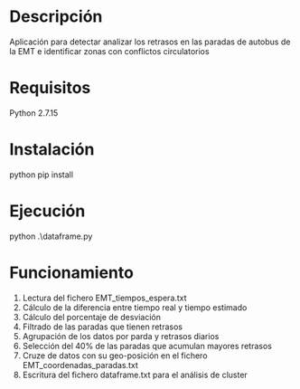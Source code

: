 # Descripción
Aplicación para detectar analizar los retrasos en las paradas de autobus de la EMT e identificar zonas con conflictos circulatorios

# Requisitos
Python 2.7.15

# Instalación
python pip install

# Ejecución
python .\dataframe.py

# Funcionamiento
1. Lectura del fichero EMT_tiempos_espera.txt
2. Cálculo de la diferencia entre tiempo real y tiempo estimado
3. Cálculo del porcentaje de desviación
4. Filtrado de las paradas que tienen retrasos
5. Agrupación de los datos por parda y retrasos diarios
6. Selección del 40% de las paradas que acumulan mayores retrasos
7. Cruze de datos con su geo-posición en el fichero EMT_coordenadas_paradas.txt
8. Escritura del fichero dataframe.txt para el análisis de cluster
